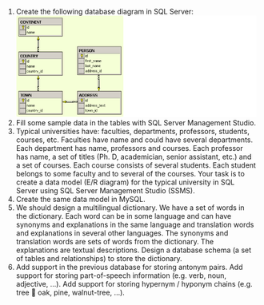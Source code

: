 1.	Create the following database diagram in SQL Server:
![Screenshot](https://github.com/madbadPi/TelerikAcademy/blob/master/DB/DataModelingAndERDiagrams/problem1.png)
2.	Fill some sample data in the tables with SQL Server Management Studio.
3.	Typical universities have: faculties, departments, professors, students, courses, etc. Faculties have name and could have several departments. Each department has name, professors and courses. Each professor has name, a set of titles (Ph. D, academician, senior assistant, etc.) and a set of courses. Each course consists of several students. Each student belongs to some faculty and to several of the courses. Your task is to create a data model (E/R diagram) for the typical university in SQL Server using SQL Server Management Studio (SSMS).
4.	Create the same data model in MySQL.
5.	We should design a multilingual dictionary. We have a set of words in the dictionary.
	Each word can be in some language and can have synonyms and explanations in the same language and translation words and explanations in several other languages.
	The synonyms and translation words are sets of words from the dictionary. The explanations are textual descriptions.
	Design a database schema (a set of tables and relationships) to store the dictionary.
6.	Add support in the previous database for storing antonym pairs.
	Add support for storing part-of-speech information (e.g. verb, noun, adjective, …).
	Add support for storing hypernym / hyponym chains (e.g. tree  oak, pine, walnut-tree, …).
